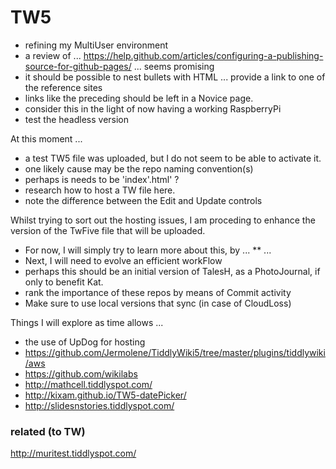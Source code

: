 # TW5
* refining my MultiUser environment
* a review of ... https://help.github.com/articles/configuring-a-publishing-source-for-github-pages/ ... seems promising
* it should be possible to nest bullets with HTML ... provide a link to one of the reference sites
* links like the preceding should be left in a Novice page.
* consider this in the light of now having a working RaspberryPi
* test the headless version

At this moment ...
* a test TW5 file was uploaded, but I do not seem to be able to activate it.
* one likely cause may be the repo naming convention(s)
* perhaps is needs to be 'index'.html' ?
* research how to host a TW file here.
* note the difference between the Edit and Update controls


Whilst trying to sort out the hosting issues, I am proceding to enhance the version of the TwFive file that will be uploaded.
* For now, I will simply try to learn more about this, by ...
** ...
* Next, I will need to evolve an efficient workFlow
* perhaps this should be an initial version of TalesH, as a PhotoJournal, if only to benefit Kat.
* rank the importance of these repos by means of Commit activity
* Make sure to use local versions that sync (in case of CloudLoss)

Things I will explore as time allows ...
* the use of UpDog for hosting
* https://github.com/Jermolene/TiddlyWiki5/tree/master/plugins/tiddlywiki/aws
* https://github.com/wikilabs
* http://mathcell.tiddlyspot.com/
* http://kixam.github.io/TW5-datePicker/
* http://slidesnstories.tiddlyspot.com/

### related (to TW)

http://muritest.tiddlyspot.com/
